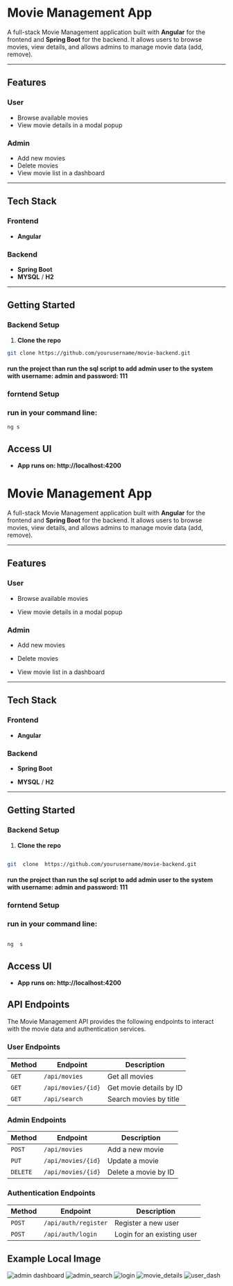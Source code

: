 
#  Movie Management App

  

A full-stack Movie Management application built with **Angular** for the frontend and **Spring Boot** for the backend. It allows users to browse movies, view details, and allows admins to manage movie data (add, remove).

  

---

  
  

##  Features

###  User
- Browse available movies
- View movie details in a modal popup

###  Admin
- Add new movies
- Delete movies
- View movie list in a dashboard

  

---

  

##  Tech Stack


###  Frontend

-  **Angular**

###  Backend
-  **Spring Boot**
-  **MYSQL** / **H2**

  
---

  

##  Getting Started
  

###  Backend Setup
  
1.  **Clone the repo**
```bash
git clone https://github.com/yourusername/movie-backend.git
```
#### run the project than run the sql script to add admin user to the system with username: admin and password: 111
###  forntend Setup
### run in your command line:
```bash
ng s
```
## Access UI

  - **App runs on: http://localhost:4200**


  

#  Movie Management App

  

  

A full-stack Movie Management application built with **Angular** for the frontend and **Spring Boot** for the backend. It allows users to browse movies, view details, and allows admins to manage movie data (add, remove).

  

  

---

  

  

##  Features

  

###  User

- Browse available movies

- View movie details in a modal popup

  

###  Admin

- Add new movies

- Delete movies

- View movie list in a dashboard

  

  

---

  

  

##  Tech Stack

  
  

###  Frontend

  

-  **Angular**

  

###  Backend

-  **Spring Boot**

-  **MYSQL** / **H2**

  

---

  

  

##  Getting Started

  

###  Backend Setup

1.  **Clone the repo**

```bash

git  clone  https://github.com/yourusername/movie-backend.git

```

####  run the project than run the sql script to add admin user to the system with username: admin and password: 111

###  forntend Setup

###  run in your command line:

```bash

ng  s

```

##  Access UI

  

-  **App runs on: http://localhost:4200**
## API Endpoints

The Movie Management API provides the following endpoints to interact with the movie data and authentication services.

### User Endpoints

| Method | Endpoint               | Description                  |
|--------|------------------------|------------------------------|
| `GET`  | `/api/movies`           | Get all movies               |
| `GET`  | `/api/movies/{id}`      | Get movie details by ID      |
| `GET`  | `/api/search`           | Search movies by title       |

### Admin Endpoints

| Method | Endpoint               | Description                  |
|--------|------------------------|------------------------------|
| `POST` | `/api/movies`           | Add a new movie              |
| `PUT`  | `/api/movies/{id}`      | Update a movie               |
| `DELETE` | `/api/movies/{id}`    | Delete a movie by ID         |

### Authentication Endpoints

| Method | Endpoint               | Description                  |
|--------|------------------------|------------------------------|
| `POST` | `/api/auth/register`    | Register a new user          |
| `POST` | `/api/auth/login`       | Login for an existing user   |

## Example Local Image

![admin dashboard](images/admin_dash.PNG)
![admin_search](images/admin_search.PNG)
![login](Capture.PNG)
![movie_details](images/movie-details.PNG)
![user_dash](images/user_dash.PNG)

